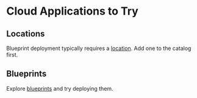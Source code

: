 # Cloud Applications to Try

## Locations

Blueprint deployment typically requires a [location](#locations). Add one to the catalog first.

## Blueprints

Explore [blueprints](#blueprints) and try deploying them.
